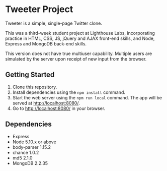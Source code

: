 # Tweeter Project

Tweeter is a simple, single-page Twitter clone.

This was a third-week student project at Lighthouse Labs, incorporating practice in HTML, CSS, JS, jQuery and AJAX front-end skills, and Node, Express and MongoDB back-end skills.

This version does not have true multiuser capability.  Multiple users are simulated by the server upon receipt of new input from the browser.

## Getting Started

1. Clone this repository.
2. Install dependencies using the `npm install` command.
3. Start the web server using the `npm run local` command. The app will be served at <http://localhost:8080/>.
4. Go to <http://localhost:8080/> in your browser.

## Dependencies

- Express
- Node 5.10.x or above
- body-parser 1.15.2
- chance 1.0.2
- md5 2.1.0
- MongoDB 2.2.35

